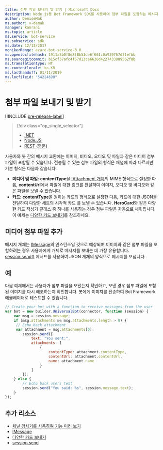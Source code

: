 ```yaml
---
title: 첨부 파일 보내기 및 받기 | Microsoft Docs
description: Node.js용 Bot Framework SDK를 사용하여 첨부 파일을 포함하는 메시지를 보내고 받는 방법을 알아봅니다.
author: DeniseMak
ms.author: v-demak
manager: kamrani
ms.topic: article
ms.service: bot-service
ms.subservice: sdk
ms.date: 12/13/2017
monikerRange: azure-bot-service-3.0
ms.openlocfilehash: 1911a5b0f8e8f8b53de6f661c0a939767df1efbb
ms.sourcegitcommit: b15cf37afc4f57d13ca6636d4227433809562f8b
ms.translationtype: HT
ms.contentlocale: ko-KR
ms.lasthandoff: 01/11/2019
ms.locfileid: "54224698"
---
```

# <a name="send-and-receive-attachments"></a>첨부 파일 보내기 및 받기

[!INCLUDE [pre-release-label](../includes/pre-release-label-v3.md)]

> [!div class="op_single_selector"]
> - [.NET](../dotnet/bot-builder-dotnet-add-media-attachments.md)
> - [Node.JS](../nodejs/bot-builder-nodejs-send-receive-attachments.md)
> - [REST (영문)](../rest-api/bot-framework-rest-connector-add-media-attachments.md)

사용자와 봇 간의 메시지 교환에는 이미지, 비디오, 오디오 및 파일과 같은 미디어 첨부 파일이 포함될 수 있습니다. 전송될 수 있는 첨부 파일의 형식은 채널에 따라 다르지만 기본 형식은 다음과 같습니다.

* **미디어 및 파일**: **contentType**을 [IAttachment 개체][IAttachment]의 MIME 형식으로 설정한 다음, **contentUrl**에서 파일에 대한 링크를 전달하여 이미지, 오디오 및 비디오와 같은 파일을 보낼 수 있습니다.
* **카드**: **contentType**을 원하는 카드의 형식으로 설정한 다음, 카드에 대한 JSON을 전달하여 다양한 세트의 시각적 카드 <!-- and custom keyboards -->를 보낼 수 있습니다. **HeroCard**와 같은 다양한 카드 작성기 클래스 중 하나를 사용하는 경우 첨부 파일은 자동으로 채워집니다. 이 예제는 [다양한 카드 보내기](bot-builder-nodejs-send-rich-cards.md)를 참조하세요.

## <a name="add-a-media-attachment"></a>미디어 첨부 파일 추가
메시지 개체는 [IMessage][IMessage]의 인스턴스일 것으로 예상되며 이미지와 같은 첨부 파일을 포함하려는 경우 사용자에게 개체로 메시지를 보내는 데 가장 유용합니다. [session.send()][SessionSend] 메서드를 사용하여 JSON 개체의 양식으로 메시지를 보냅니다. 

## <a name="example"></a>예

다음 예제에서는 사용자가 첨부 파일을 보냈는지 확인하고, 보낸 경우 첨부 파일에 포함된 이미지를 다시 에코하는지 확인합니다. 봇에게 이미지를 전송하여 Bot Framework 에뮬레이터로 테스트할 수 있습니다.

```javascript
// Create your bot with a function to receive messages from the user
var bot = new builder.UniversalBot(connector, function (session) {
    var msg = session.message;
    if (msg.attachments && msg.attachments.length > 0) {
     // Echo back attachment
     var attachment = msg.attachments[0];
        session.send({
            text: "You sent:",
            attachments: [
                {
                    contentType: attachment.contentType,
                    contentUrl: attachment.contentUrl,
                    name: attachment.name
                }
            ]
        });
    } else {
        // Echo back users text
        session.send("You said: %s", session.message.text);
    }
});
```
## <a name="additional-resources"></a>추가 리소스

* [채널 검사기를 사용하여 기능 미리 보기][inspector]
* [IMessage][IMessage]
* [다양한 카드 보내기][SendRichCard]
* [session.send][SessionSend]

[IMessage]: http://docs.botframework.com/en-us/node/builder/chat-reference/interfaces/_botbuilder_d_.imessage
[SendRichCard]: bot-builder-nodejs-send-rich-cards.md
[SessionSend]: https://docs.botframework.com/en-us/node/builder/chat-reference/classes/_botbuilder_d_.session.html#send
[IAttachment]: https://docs.botframework.com/en-us/node/builder/chat-reference/interfaces/_botbuilder_d_.iattachment.html
[inspector]: ../bot-service-channel-inspector.md
